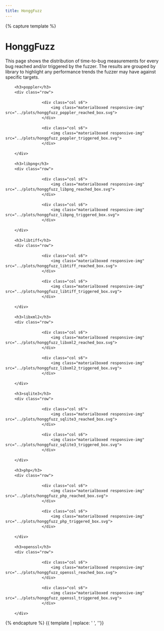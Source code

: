```yaml
---
title: HonggFuzz
---
```


{% capture template %}

<div class="section">
    <h1>HonggFuzz</h1>
    <p>
        This page shows the distribution of time-to-bug measurements for every bug reached and/or triggered by the
        fuzzer. The results are grouped by library to highlight any performance trends the fuzzer may have against
        specific targets.
    </p>
    
        <h3>poppler</h3>
        <div class="row">
                
                    <div class="col s6">
                        <img class="materialboxed responsive-img" src="../plots/honggfuzz_poppler_reached_box.svg">
                    </div>
                
                    <div class="col s6">
                        <img class="materialboxed responsive-img" src="../plots/honggfuzz_poppler_triggered_box.svg">
                    </div>
                
        </div>
    
        <h3>libpng</h3>
        <div class="row">
                
                    <div class="col s6">
                        <img class="materialboxed responsive-img" src="../plots/honggfuzz_libpng_reached_box.svg">
                    </div>
                
                    <div class="col s6">
                        <img class="materialboxed responsive-img" src="../plots/honggfuzz_libpng_triggered_box.svg">
                    </div>
                
        </div>
    
        <h3>libtiff</h3>
        <div class="row">
                
                    <div class="col s6">
                        <img class="materialboxed responsive-img" src="../plots/honggfuzz_libtiff_reached_box.svg">
                    </div>
                
                    <div class="col s6">
                        <img class="materialboxed responsive-img" src="../plots/honggfuzz_libtiff_triggered_box.svg">
                    </div>
                
        </div>
    
        <h3>libxml2</h3>
        <div class="row">
                
                    <div class="col s6">
                        <img class="materialboxed responsive-img" src="../plots/honggfuzz_libxml2_reached_box.svg">
                    </div>
                
                    <div class="col s6">
                        <img class="materialboxed responsive-img" src="../plots/honggfuzz_libxml2_triggered_box.svg">
                    </div>
                
        </div>
    
        <h3>sqlite3</h3>
        <div class="row">
                
                    <div class="col s6">
                        <img class="materialboxed responsive-img" src="../plots/honggfuzz_sqlite3_reached_box.svg">
                    </div>
                
                    <div class="col s6">
                        <img class="materialboxed responsive-img" src="../plots/honggfuzz_sqlite3_triggered_box.svg">
                    </div>
                
        </div>
    
        <h3>php</h3>
        <div class="row">
                
                    <div class="col s6">
                        <img class="materialboxed responsive-img" src="../plots/honggfuzz_php_reached_box.svg">
                    </div>
                
                    <div class="col s6">
                        <img class="materialboxed responsive-img" src="../plots/honggfuzz_php_triggered_box.svg">
                    </div>
                
        </div>
    
        <h3>openssl</h3>
        <div class="row">
                
                    <div class="col s6">
                        <img class="materialboxed responsive-img" src="../plots/honggfuzz_openssl_reached_box.svg">
                    </div>
                
                    <div class="col s6">
                        <img class="materialboxed responsive-img" src="../plots/honggfuzz_openssl_triggered_box.svg">
                    </div>
                
        </div>
    
</div>

{% endcapture %}
{{ template | replace: '    ', ''}}

